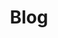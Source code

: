 ---
category: MOC
title: Blog
description: Blog Posts
permalink: /blog
cat-value: Blog
category-order: 1
group-by: none
---